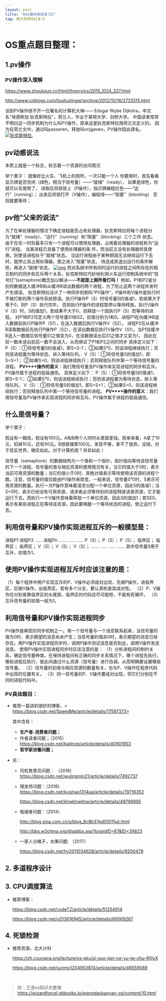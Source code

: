 ```yaml
---
layout: post
title: "842操作系统复习2"
tag: 南大软院842复习
---
```


# OS重点题目整理：

## 1.pv操作

### PV操作深入理解

<https://www.zhoulujun.cn/html/theory/os/2015_1024_327.html>

<http://www.cnblogs.com/liushuijinger/archive/2012/10/16/2725515.html>

谈到PV操作绕不开一位著名的计算机大神&mdash;&mdash; Edsgar Wybe Dijkstra，中文名"埃德斯加&middot;狄克斯特拉"，荷兰人，毕业于莱顿大学、剑桥大学。 中国读者常常不明白这一同步机制为什么叫PV操作，原来这是狄克斯特拉用荷兰文定义的， 因为在荷兰文中，通过叫passeren，释放叫vrijgeven，PV操作因此得名。
[![狄克斯特拉,](https://www.zhoulujun.cn/uploadfile/2015/1024/20151024084928480.jpg)](https://www.zhoulujun.cn/)

## pv动感说法

本质上就是一个标志，标志着一个资源的访问情况

举个栗子：
就像好比火车、飞机上的厕所，一次只能一个人
你要用时，首先看看显示牌是否空闲（绿色，相当于信号量）&mdash;&mdash;&ldquo;就绪&rdquo;（ready），
如果是绿色，你就可以去使用了，
进取后将锁锁上（P操作），指示牌编程红色&mdash;&mdash;&ldquo;运行&rdquo;（running）；
出来后将锁打开（V操作），编程绿&mdash;&mdash;&ldquo;阻塞&rdquo;（blocking）
否则就要等待；

## pv他"父亲的说法"

为了在单处理器的情况下确定进程能否占有处理器，狄克斯特拉将每个进程分为&ldquo;就绪&rdquo;（ready）、&ldquo;运行&rdquo;（running）和&ldquo;阻塞&rdquo;（blocking）三个工作 状态。
由于在任一时刻最多只有一个进程可以使用处理器，占用着处理器的进程称为&ldquo;运行&rdquo;进程。
当某进程已具备了使用处理器的条 件，而当前又没有处理器供其使用，则使该进程处于&ldquo;就绪&rdquo;状态。
当运行进程由于某种原因无法继续运行下去时，就停止其占用处理器，使之进入&ldquo;阻塞&rdquo;状态，
待造成其退出运行的条件解除，再进入&ldquo;就绪&rdquo;状态。
[![img](https://www.zhoulujun.cn/uploadfile/2015/1024/20151024090652309.jpg)](https://www.zhoulujun.cn/)
而对系统中所有同时运行的进程之间所存在的相互制约的同步和互斥两个关系，狄克斯特拉巧妙地利用火车运行控制系统中的&ldquo;信号灯&rdquo;(semaphore)概念加以解决&mdash;&mdash;**不就是上厕所看灯吗！**
例如，P1和P2是分别将数据送入缓冲B和从缓冲B读出数据的两个进程，为了防止这两个进程并发时产生错误， 狄克斯特拉设计了一种同步机制叫&ldquo;PV操作&rdquo;，P操作和V操作是执行时不被打断的两个操作系统原语。执行P操作P（S）时信号量S的值减1，若结果大于等于0，则P（S）执行完毕， 否则执行P操作的进程暂停以等待释放。执行V操作V（S）时，S的值加1，若结果不大于0，则释放一个因执行P（S）而等待的进程。 对P1和P2可定义两个信号量S1和S2，初值分别为1和0。进程P1在向缓冲B送入数据前执行P操作P（S1），在送入数据后执行V操作V（S2）。 进程P2在从缓冲B读取数据前先执行P操作P（S2），在读出数据后执行V操作V（S1）。当P1往缓冲B送入一数据后信号量S1之值变为0，在该数据读出后S1之值才又变为1， 因此在前一数未读出前后一数不会送入，从而保证了P1和P2之间的同步
具体定义如下：
​    P（S）：①将信号量S的值减1，即S=S-1；
​           ②如果S&sup3;0，则该进程继续执行；否则该进程置为等待状态，排入等待队列。
​    V（S）：①将信号量S的值加1，即S=S+1；
​           ②如果S>0，则该进程继续执行；否则释放队列中第一个等待信号量的进程。
**PV****操作的意义**：我们用信号量及PV操作来实现进程的同步和互斥。PV操作属于进程的低级通信。
具体定义如下：
P（S）：①将信号量S的值减1，即S=S-1；
​           ②如果S&sup3;0，则该进程继续执行；否则该进程置为等待状态，排入等待队列。
​    V（S）：①将信号量S的值加1，即S=S+1；
​           ②如果S>0，则该进程继续执行；否则释放队列中第一个等待信号量的进程。
**PV****操作的意义**：我们用信号量及PV操作来实现进程的同步和互斥。PV操作属于进程的低级通信。

## 什么是信号量？

举个栗子：

假设有一箱钱，假设有100元。A和B两个人同时从里面拿钱。简单来看，A拿了10元，扣掉10元，还有90元。B想直接那100元，发现不够，拿不了放弃。没错，对于现实世界，确实如此。对于计算机呢？并非如此！

信号量（semaphore）的数据结构为一个值和一个指针，指针指向等待该信号量的下一个进程。信号量的值与相应资源的使用情况有关。当它的值大于0时，表示当前可用资源的数量；当它的值小于0时，其绝对值表示等待使用该资源的进程个数。注意，信号量的值仅能由PV操作来改变。
​    一般来说，信号量S&sup3;0时，S表示可用资源的数量。执行一次P操作意味着请求分配一个单位资源，因此S的值减1；当S<0时，表示已经没有可用资源，请求者必须等待别的进程释放该类资源，它才能运行下去。而执行一个V操作意味着释放一个单位资源，因此S的值加1；若S&pound;0，表示有某些进程正在等待该资源，因此要唤醒一个等待状态的进程，使之运行下去。

##     利用信号量和PV操作实现进程互斥的一般模型是：

进程P1              进程P2           &hellip;&hellip;          进程Pn
&hellip;&hellip;                  &hellip;&hellip;                           &hellip;&hellip;
P（S）；              P（S）；                         P（S）；
临界区；             临界区；                        临界区；
V（S）；              V（S）；                        V（S）；
&hellip;&hellip;                  &hellip;&hellip;            &hellip;&hellip;           &hellip;&hellip;
其中信号量S用于互斥，初值为1。

## 使用PV操作实现进程互斥时应该注意的是：

（1）每个程序中用户实现互斥的P、V操作必须成对出现，先做P操作，进临界区，后做V操作，出临界区。若有多个分支，要认真检查其成对性。
（2）P、V操作应分别紧靠临界区的头尾部，临界区的代码应尽可能短，不能有死循环。
（3）互斥信号量的初值一般为1。

## 利用信号量和PV操作实现进程同步

PV操作是典型的同步机制之一。用一个信号量与一个消息联系起来，当信号量的值为0时，表示期望的消息尚未产生；当信号量的值非0时，表示期望的消息已经存在。用PV操作实现进程同步时，调用P操作测试消息是否到达，调用V操作发送消息。
使用PV操作实现进程同步时应该注意的是：
（1）分析进程间的制约关系，确定信号量种类。在保持进程间有正确的同步关系情况下，哪个进程先执行，哪些进程后执行，彼此间通过什么资源（信号量）进行协调，从而明确要设置哪些信号量。
（2）信号量的初值与相应资源的数量有关，也与P、V操作在程序代码中出现的位置有关。
（3）同一信号量的P、V操作要成对出现，但它们分别在不同的进程代码中。

### PV具体题目：

- 推荐一篇讲的很好的博客，<  https://blog.csdn.net/SpeedMe/article/details/17597373>

  其中含有：

  - **生产者-消费者问题；**
  - 作者读者问题；（2015）<https://blog.csdn.net/baijinze/article/details/40901653>
  - **哲学家进餐问题；**

- 另：

  - 司机售票员问题：  （2016）<https://blog.csdn.net/wulingmin21/article/details/7492737>

  - 理发师问题：（2018）<https://blog.csdn.net/kuishao1314aa/article/details/79716352>

    <https://blog.csdn.net/khwkhwkhw/article/details/49798695>

  - 吸烟者问题：（2014）

    <http://blog.sina.com.cn/s/blog_8c8b37ed01011jut.html>

    <http://bbs.w3china.org/dispbbs.asp?boardID=67&ID=39823>

  - 一家人分橘子，水果问题; （2017）

    <https://blog.csdn.net/hy2011034628/article/details/9200479>

## 2. 多道程序设计

## 3. CPU调度算法

- 推荐博客：

  <https://blog.csdn.net/codeTZ/article/details/51254914>

  <https://blog.csdn.net/u013616945/article/details/69569267>

## 4. 死锁检测

- 推荐资源，北大计科

  <https://zh.coursera.org/lecture/os-pku/si-suo-jian-ce-yu-jie-chu-90IyX>

  <https://blog.csdn.net/sunmc1204953974/article/details/46559589>

  ​



> 附：王道os知识点整理<https://wizardforcel.gitbooks.io/wangdaokaoyan-os/content/10.html>


